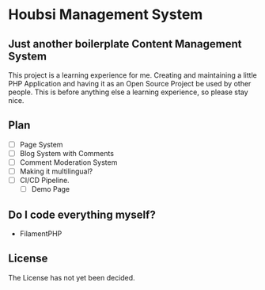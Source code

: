 # Houbsi Management System

## Just another boilerplate Content Management System

This project is a learning experience for me. Creating and maintaining a little PHP Application and having it as an Open Source Project be used by other people.
This is before anything else a learning experience, so please stay nice.

## Plan

- [ ] Page System
- [ ] Blog System with Comments
- [ ] Comment Moderation System
- [ ] Making it multilingual?
- [ ] CI/CD Pipeline.
  - [ ] Demo Page

## Do I code everything myself?

- FilamentPHP

## License

The License has not yet been decided.
